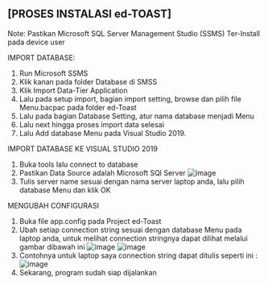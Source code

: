 ## [PROSES INSTALASI ed-TOAST]

Note: Pastikan Microsoft SQL Server Management Studio (SSMS) Ter-Install pada device user

IMPORT DATABASE:
1. Run Microsoft SSMS
2. Klik kanan pada folder Database di SMSS
3. Klik Import Data-Tier Application
4. Lalu pada setup import, bagian import setting, browse dan pilih file Menu.bacpac pada folder ed-Toast
5. Lalu pada bagian Database Setting, atur nama database menjadi Menu
6. Lalu next hingga proses import data selesai
7. Lalu Add database Menu pada Visual Studio 2019.

IMPORT DATABASE KE VISUAL STUDIO 2019
1. Buka tools lalu connect to database
2. Pastikan Data Source adalah Microsoft SQl Server
   ![image](https://user-images.githubusercontent.com/79047677/122404768-b0f1ee80-cfa9-11eb-8fbf-bf088aae431b.png)
3. Tulis server name sesuai dengan nama server laptop anda, lalu pilih database Menu dan klik OK

MENGUBAH CONFIGURASI
1. Buka file app.config pada Project ed-Toast
2. Ubah setiap connection string sesuai dengan database Menu pada laptop anda, untuk melihat connection stringnya dapat dilihat melalui gambar dibawah ini
   ![image](https://user-images.githubusercontent.com/79047677/122405656-6d4bb480-cfaa-11eb-9c91-130eeef92816.png)
   ![image](https://user-images.githubusercontent.com/79047677/122405871-99673580-cfaa-11eb-81f2-ce0cbb3d237e.png)
3. Contohnya untuk laptop saya connection string dapat ditulis seperti ini :
   ![image](https://user-images.githubusercontent.com/79047677/122406061-c3205c80-cfaa-11eb-9f1a-9f25afa81dcf.png)
4. Sekarang, program sudah siap dijalankan


